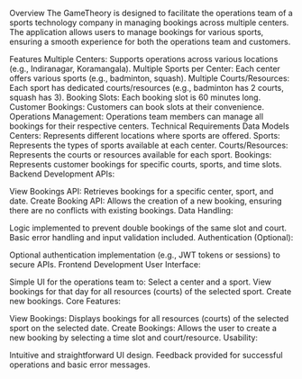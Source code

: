 Overview
The GameTheory is designed to facilitate the operations team of a sports technology company in managing bookings across multiple centers. The application allows users to manage bookings for various sports, ensuring a smooth experience for both the operations team and customers.

Features
Multiple Centers: Supports operations across various locations (e.g., Indiranagar, Koramangala).
Multiple Sports per Center: Each center offers various sports (e.g., badminton, squash).
Multiple Courts/Resources: Each sport has dedicated courts/resources (e.g., badminton has 2 courts, squash has 3).
Booking Slots: Each booking slot is 60 minutes long.
Customer Bookings: Customers can book slots at their convenience.
Operations Management: Operations team members can manage all bookings for their respective centers.
Technical Requirements
Data Models
Centers: Represents different locations where sports are offered.
Sports: Represents the types of sports available at each center.
Courts/Resources: Represents the courts or resources available for each sport.
Bookings: Represents customer bookings for specific courts, sports, and time slots.
Backend Development
APIs:

View Bookings API: Retrieves bookings for a specific center, sport, and date.
Create Booking API: Allows the creation of a new booking, ensuring there are no conflicts with existing bookings.
Data Handling:

Logic implemented to prevent double bookings of the same slot and court.
Basic error handling and input validation included.
Authentication (Optional):

Optional authentication implementation (e.g., JWT tokens or sessions) to secure APIs.
Frontend Development
User Interface:

Simple UI for the operations team to:
Select a center and a sport.
View bookings for that day for all resources (courts) of the selected sport.
Create new bookings.
Core Features:

View Bookings: Displays bookings for all resources (courts) of the selected sport on the selected date.
Create Bookings: Allows the user to create a new booking by selecting a time slot and court/resource.
Usability:

Intuitive and straightforward UI design.
Feedback provided for successful operations and basic error messages.
